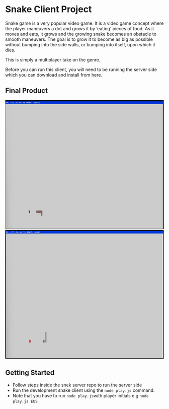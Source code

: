 # Snake Client Project

Snake game is a very popular video game. It is a video game concept where the player maneuvers a dot and grows it by ‘eating’ pieces of food. As it moves and eats, it grows and the growing snake becomes an obstacle to smooth maneuvers. The goal is to grow it to become as big as possible without bumping into the side walls, or bumping into itself, upon which it dies.

This is simply a multiplayer take on the genre.

Before you can run this client, you will need to be running the server side which you can download and install from here.

## Final Product

!["screenshot 1](./screenshots/snakeGame1.png)
!["screenshot 2](./screenshots/snakeGame2.png)

## Getting Started

- Follow steps inside the snek server repo to run the server side
- Run the development snake client using the `node play.js` command.
- Note that you have to run `node play.js`with player initials e.g `node play.js EUS`
